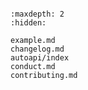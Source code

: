 ```{include} ../README.md
```

```{toctree}
:maxdepth: 2
:hidden:

example.md
changelog.md
autoapi/index
conduct.md
contributing.md
```